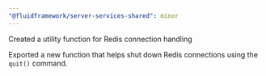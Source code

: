 ```yaml
---
"@fluidframework/server-services-shared": minor
---
```


Created a utility function for Redis connection handling

Exported a new function that helps shut down Redis connections using the `quit()` command.
